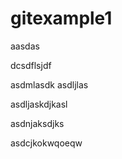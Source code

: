 # gitexample1
aasdas

dcsdflsjdf

asdmlasdk
asdljlas


asdljaskdjkasl


asdnjaksdjks

asdcjkokwqoeqw
